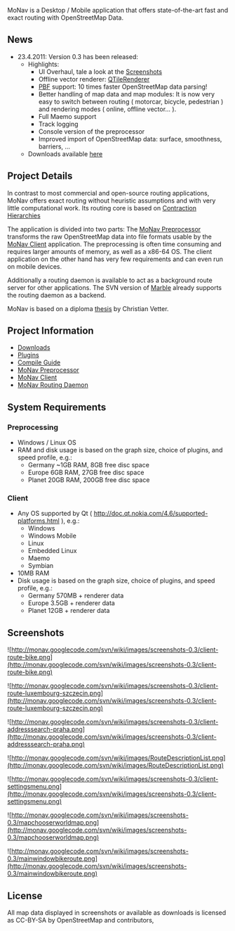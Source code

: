 MoNav is a Desktop / Mobile application that offers state-of-the-art fast and exact routing with OpenStreetMap Data.

## News ##

  * 23.4.2011: Version 0.3 has been released:
    * Highlights:
      * UI Overhaul, tale a look at the [Screenshots](#Screenshots.md)
      * Offline vector renderer: [QTileRenderer](QTileRenderer.md)
      * [PBF](http://wiki.openstreetmap.org/wiki/PBF_Format) support: 10 times faster OpenStreetMap data parsing!
      * Better handling of map data and map modules: It is now very easy to switch between routing ( motorcar, bicycle, pedestrian ) and rendering modes ( online, offline vector... ).
      * Full Maemo support
      * Track logging
      * Console version of the preprocessor
      * Improved import of OpenStreetMap data: surface, smoothness, barriers, ...
    * Downloads available [here](http://monav.openstreetmap.de/)

## Project Details ##

In contrast to most commercial and open-source routing applications, MoNav offers exact routing without heuristic assumptions and with very little computational work. Its routing core is based on [Contraction Hierarchies](ContractionHierarchies.md)

The application is divided into two parts: The [MoNav Preprocessor](MoNavPreprocessor.md) transforms the raw OpenStreetMap data into file formats usable by the [MoNav Client](MoNavClient.md) application. The preprocessing is often time consuming and requires larger amounts of memory, as well as a x86-64 OS. The client application on the other hand has very few requirements and can even run on mobile devices.

Additionally a routing daemon is available to act as a background route server for other applications. The SVN version of [Marble](http://edu.kde.org/marble/) already supports the routing daemon as a backend.

MoNav is based on a diploma [thesis](http://code.google.com/p/monav/downloads/detail?name=thesis.pdf&can=2&q=) by Christian Vetter.

## Project Information ##

  * [Downloads](Downloads.md)
  * [Plugins](Plugins.md)
  * [Compile Guide](CompileGuide.md)
  * [MoNav Preprocessor](MoNavPreprocessor.md)
  * [MoNav Client](MoNavClient.md)
  * [MoNav Routing Daemon](MoNavRoutingDaemon.md)

## System Requirements ##

### Preprocessing ###
  * Windows / Linux OS
  * RAM and disk usage is based on the graph size, choice of plugins, and speed profile, e.g.:
    * Germany ~1GB RAM, 8GB free disc space
    * Europe 6GB RAM, 27GB free disc space
    * Planet 20GB RAM, 200GB free disc space

### Client ###
  * Any OS supported by Qt ( http://doc.qt.nokia.com/4.6/supported-platforms.html ), e.g.:
    * Windows
    * Windows Mobile
    * Linux
    * Embedded Linux
    * Maemo
    * Symbian
  * 10MB RAM
  * Disk usage is based on the graph size, choice of plugins, and speed profile, e.g.:
    * Germany 570MB + renderer data
    * Europe 3.5GB + renderer data
    * Planet 12GB + renderer data

## Screenshots ##

![http://monav.googlecode.com/svn/wiki/images/screenshots-0.3/client-route-bike.png](http://monav.googlecode.com/svn/wiki/images/screenshots-0.3/client-route-bike.png)

![http://monav.googlecode.com/svn/wiki/images/screenshots-0.3/client-route-luxembourg-szczecin.png](http://monav.googlecode.com/svn/wiki/images/screenshots-0.3/client-route-luxembourg-szczecin.png)

![http://monav.googlecode.com/svn/wiki/images/screenshots-0.3/client-addresssearch-praha.png](http://monav.googlecode.com/svn/wiki/images/screenshots-0.3/client-addresssearch-praha.png)

![http://monav.googlecode.com/svn/wiki/images/RouteDescriptionList.png](http://monav.googlecode.com/svn/wiki/images/RouteDescriptionList.png)

![http://monav.googlecode.com/svn/wiki/images/screenshots-0.3/client-settingsmenu.png](http://monav.googlecode.com/svn/wiki/images/screenshots-0.3/client-settingsmenu.png)

![http://monav.googlecode.com/svn/wiki/images/screenshots-0.3/mapchooserworldmap.png](http://monav.googlecode.com/svn/wiki/images/screenshots-0.3/mapchooserworldmap.png)

![http://monav.googlecode.com/svn/wiki/images/screenshots-0.3/mainwindowbikeroute.png](http://monav.googlecode.com/svn/wiki/images/screenshots-0.3/mainwindowbikeroute.png)

## License ##

All map data displayed in screenshots or available as downloads is licensed as CC-BY-SA by OpenStreetMap and contributors,